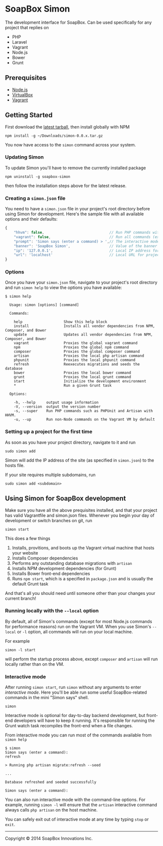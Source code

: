 SoapBox Simon
=====

The development interface for SoapBox. Can be used specifically for any project that replies on

* PHP
* Laravel
* Vagrant
* Node.js
* Bower
* Grunt

## Prerequisites

* [Node.js](http://nodejs.org/download/)
* [VirtualBox](https://www.virtualbox.org/wiki/Downloads)
* [Vagrant](http://www.vagrantup.com/downloads.html)

## Getting Started

First download the [latest tarball](https://github.com/nfrasser/simon/releases/latest), then install globally with NPM

```
npm install -g ~/Downloads/simon-0.0.x.tar.gz
```

You now have access to the `simon` command across your system.

### Updating Simon

To update Simon you'll have to remove the currently installed package
```
npm uninstall -g soapbox-simon
```

then follow the installation steps above for the latest release.


### Creating a `simon.json` file

You need to have a `simon.json` file in your project's root directory before using Simon for development. Here's the sample file with all available options and their defaults:

```js
{
	"hhvm": false,								// Run PHP commands with HHVM instead
	"vagrant": false,							// Run all commands (except Node) on the VM
	"prompt": 'Simon says (enter a command) > ',// The interactive mode prompt
	"banner": 'SoapBox Simon',					// Value of the banner (set by the CLI)
	"ip": '127.0.0.1',							// Local IP address for project
	"url": 'localhost'							// Local URL for project
}
```

### Options

Once you have your `simon.json` file, navigate to your project's root directory and run `simon help` to view the options you have available:

```
$ simon help

  Usage: simon [options] [command]

  Commands:

    help                   Show this help block
    install                Installs all vendor dependencies from NPM, Composer, and Bower
    update                 Updates all vendor dependencies from NPM, Composer, and Bower
    vagrant                Proxies the global vagrant command
    npm                    Proxies the global npm command
    composer               Proxies the global composer command
    artisan                Proxies the local php artisan command
    phpunit                Proxies the local phpunit command
    refresh                Reexecutes migrations and seeds the database
    bower                  Proxies the local bower command
    grunt                  Proxies the local grunt command
    start                  Initialize the development environment
    *                      Run a given Grunt task

  Options:

    -h, --help     output usage information
    -V, --version  output the version number
    -s, --super    Run PHP commands such as PHPUnit and Artisan with HHVM.
    -u, --up       Run non-Node commands on the Vagrant VM by default

```

### Setting up a project for the first time

As soon as you have your project directory, navigate to it and run

```
sudo simon add
```

Simon will add the IP address of the site (as specified in `simon.json`) to the hosts file.

If your site requires multiple subdomains, run

```
sudo simon add <subdomain>
```

## Using Simon for SoapBox development

Make sure you have all the above prequisites installed, and that your project has valid Vagrantfile and simon.json files. Whenever you begin your day of development or switch branches on git, run

```
simon start
```

This does a few things

1. Installs, provitions, and boots up the Vagrant virtual machine that hosts your website
2. Installs Composer dependencies
3. Performs any outstanding database migrations with `artisan`
4. Installs NPM development dependencies (for Grunt)
5. Installs Bower front-end dependencies
6. Runs `npm start`, which is a specified in `package.json` and is usually the default Grunt task

And that's all you should need until someone other than your changes your current branch!

### Running locally with the `--local` option

By default, all of Simon's commands (except for most Node.js commands for performance reasons) run on the Vagrant VM. When you use Simon's `--local` or `-l` option, all commands will run on your local machine.

For example

```
simon -l start
```

will perform the startup process above, except  `composer` and `artisan` will run locally rather than on the VM.

### Interactive mode

After running `simon start`, run `simon` without any arguments to enter _interactive mode_. Here you'll be able run some useful SoapBox-related commands in the mini "Simon says" shell.

```
simon
```

Interactive mode is optional for day-to-day backend development, but front-end developers will have to keep it running. It's responsible for running the Grunt watch task recompiles the front-end when a file changes.

From interactive mode you can run most of the commands available from `simon help`

```
$ simon
Simon says (enter a command):
refresh

> Running php artisan migrate:refresh --seed

...

Database refreshed and seeded successfully

Simon says (enter a command):

```

You can also run interactive mode with the command-line options. For example, running `simon -l` will ensure that the `artisan` interactive command always calls `php artisan` on the host machine.

You can safely exit out of interactive mode at any time by typing `stop` or `exit`.

***
Copyright © 2014 SoapBox Innovations Inc.

